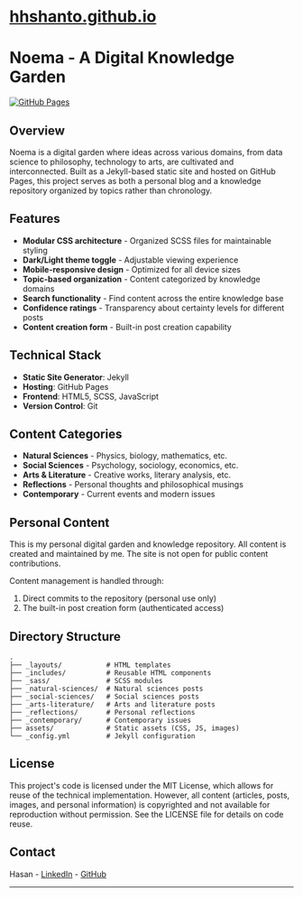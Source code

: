 # [hhshanto.github.io](https://hhshanto.github.io)

# Noema - A Digital Knowledge Garden

[![GitHub Pages](https://img.shields.io/badge/Hosted%20on-GitHub%20Pages-blue)](https://hhshanto.github.io)

## Overview

Noema is a digital garden where ideas across various domains, from data science to philosophy, technology to arts, are cultivated and interconnected. Built as a Jekyll-based static site and hosted on GitHub Pages, this project serves as both a personal blog and a knowledge repository organized by topics rather than chronology.

## Features

- **Modular CSS architecture** - Organized SCSS files for maintainable styling
- **Dark/Light theme toggle** - Adjustable viewing experience
- **Mobile-responsive design** - Optimized for all device sizes
- **Topic-based organization** - Content categorized by knowledge domains
- **Search functionality** - Find content across the entire knowledge base
- **Confidence ratings** - Transparency about certainty levels for different posts
- **Content creation form** - Built-in post creation capability

## Technical Stack

- **Static Site Generator**: Jekyll
- **Hosting**: GitHub Pages
- **Frontend**: HTML5, SCSS, JavaScript
- **Version Control**: Git

## Content Categories

- **Natural Sciences** - Physics, biology, mathematics, etc.
- **Social Sciences** - Psychology, sociology, economics, etc.
- **Arts & Literature** - Creative works, literary analysis, etc.
- **Reflections** - Personal thoughts and philosophical musings
- **Contemporary** - Current events and modern issues

## Personal Content

This is my personal digital garden and knowledge repository. All content is created and maintained by me. The site is not open for public content contributions.

Content management is handled through:

1. Direct commits to the repository (personal use only)
2. The built-in post creation form (authenticated access)

## Directory Structure

```
.
├── _layouts/           # HTML templates
├── _includes/          # Reusable HTML components
├── _sass/              # SCSS modules
├── _natural-sciences/  # Natural sciences posts
├── _social-sciences/   # Social sciences posts
├── _arts-literature/   # Arts and literature posts
├── _reflections/       # Personal reflections
├── _contemporary/      # Contemporary issues
├── assets/             # Static assets (CSS, JS, images)
└── _config.yml         # Jekyll configuration
```

## License

This project's code is licensed under the MIT License, which allows for reuse of the technical implementation. However, all content (articles, posts, images, and personal information) is copyrighted and not available for reproduction without permission. See the LICENSE file for details on code reuse.

## Contact

Hasan - [LinkedIn](https://linkedin.com/in/mhasan-shanto/) - [GitHub](https://github.com/hhshanto)

---